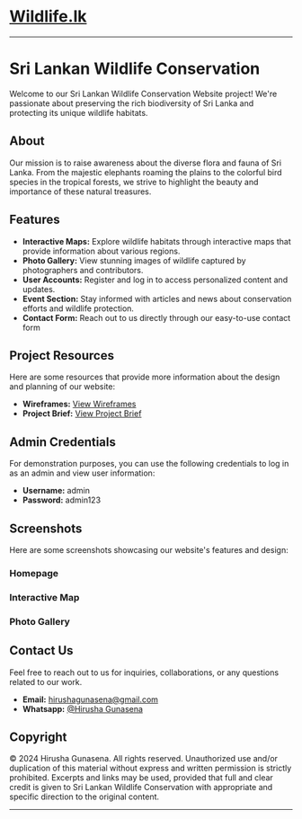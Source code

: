 # [Wildlife.lk](https://trippyhouseproductions.github.io/Wildlife.lk/index.html)

---

# Sri Lankan Wildlife Conservation

Welcome to our Sri Lankan Wildlife Conservation Website project! We're passionate about preserving the rich biodiversity of Sri Lanka and protecting its unique wildlife habitats.

## About

Our mission is to raise awareness about the diverse flora and fauna of Sri Lanka. From the majestic elephants roaming the plains to the colorful bird species in the tropical forests, we strive to highlight the beauty and importance of these natural treasures.

## Features

- **Interactive Maps:** Explore wildlife habitats through interactive maps that provide information about various regions.
- **Photo Gallery:** View stunning images of wildlife captured by photographers and contributors.
- **User Accounts:** Register and log in to access personalized content and updates.
- **Event Section:** Stay informed with articles and news about conservation efforts and wildlife protection.
- **Contact Form:** Reach out to us directly through our easy-to-use contact form

## Project Resources

Here are some resources that provide more information about the design and planning of our website:

- **Wireframes:** [View Wireframes](DOCUMENTS/REPORT/wireframes-testing-file.pdf)
- **Project Brief:** [View Project Brief](DOCUMENTS/REPORT/ProjectBrief.pdf) 

## Admin Credentials

For demonstration purposes, you can use the following credentials to log in as an admin and view user information:

- **Username:** admin
- **Password:** admin123

## Screenshots

Here are some screenshots showcasing our website's features and design:

### Homepage
### Interactive Map
### Photo Gallery

## Contact Us

Feel free to reach out to us for inquiries, collaborations, or any questions related to our work.

- **Email:** [hirushagunasena@gmail.com](mailto:hirushagunasena@gmail.com)
- **Whatsapp:** [@Hirusha Gunasena](https://wa.me/+94751229892)

## Copyright

© 2024 Hirusha Gunasena. All rights reserved. Unauthorized use and/or duplication of this material without express and written permission is strictly prohibited. Excerpts and links may be used, provided that full and clear credit is given to Sri Lankan Wildlife Conservation with appropriate and specific direction to the original content.

---
